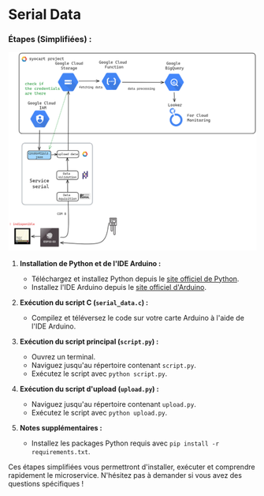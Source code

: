 # Serial Data

### Étapes (Simplifiées) :


![Alt text](image-1.png)

1. **Installation de Python et de l'IDE Arduino :**
   - Téléchargez et installez Python depuis le [site officiel de Python](https://www.python.org/downloads/).
   - Installez l'IDE Arduino depuis le [site officiel d'Arduino](https://www.arduino.cc/en/software).

2. **Exécution du script C (`serial_data.c`) :**
   - Compilez et téléversez le code sur votre carte Arduino à l'aide de l'IDE Arduino.

3. **Exécution du script principal (`script.py`) :**
   - Ouvrez un terminal.
   - Naviguez jusqu'au répertoire contenant `script.py`.
   - Exécutez le script avec `python script.py`.

4. **Exécution du script d'upload (`upload.py`) :**
   - Naviguez jusqu'au répertoire contenant `upload.py`.
   - Exécutez le script avec `python upload.py`.

5. **Notes supplémentaires :**
   - Installez les packages Python requis avec `pip install -r requirements.txt`.

Ces étapes simplifiées vous permettront d'installer, exécuter et comprendre rapidement le microservice. N'hésitez pas à demander si vous avez des questions spécifiques !